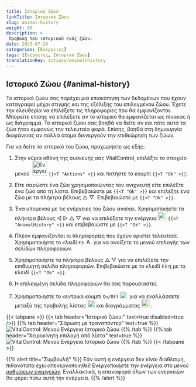```yaml
---
title: Ιστορικό Ζώου
linkTitle: Ιστορικό Ζώου
slug: animal-history
weight: 80
description: >
 Προβολή του ιστορικού ενός ζώου.
date: 2023-07-26
categories: [Ενέργειες]
tags: [Ενέργειες, Ιστορικό Ζώου]
translationKey: actions/animalshistory
---
```


## Ιστορικό Ζώου {#animal-history}

Το ιστορικό ζώου σας παρέχει μια επισκόπηση των δεδομένων που έχουν καταγραφεί μέχρι στιγμής και της εξέλιξης του επιλεγμένου ζώου. Έχετε την ελευθερία να επιλέξετε τις πληροφορίες που θα εμφανίζονται. Μπορείτε επίσης να επιλέξετε αν το ιστορικό θα εμφανίζεται ως πίνακας ή ως διάγραμμα. Το ιστορικό ζώου σας βοηθά να δείτε αν και πότε αυτά τα ζώα ήταν εμφανώς την τελευταία φορά. Επίσης, βοηθά στη δημιουργία διαφάνειας αν πολλά άτομα διενεργούν την επιθεώρηση των ζώων.

Για να δείτε το ιστορικό του ζώου, προχωρήστε ως εξής:

1. Στην κύρια οθόνη της συσκευής σας VitalControl, επιλέξτε το στοιχείο μενού &nbsp;<img src="/icons/actions.svg" width="40" align="bottom" alt="Ενέργειες" />  `{{<T "Actions" >}}` και πατήστε το κουμπί `{{<T "Ok" >}}`.

2. Είτε σαρώστε ένα ζώο χρησιμοποιώντας τον ανιχνευτή είτε επιλέξτε ένα ζώο από τη λίστα. Επιβεβαιώστε με `{{<T "Ok" >}}` και επιλέξτε ένα ζώο με τα πλήκτρα βέλους △ ▽. Επιβεβαιώστε με `{{<T "Ok" >}}`.

3. Ένα υπομενού με τις ενέργειες του ζώου ανοίγει. Χρησιμοποιήστε τα πλήκτρα βέλους ◁ ▷ △ ▽ για να επιλέξετε την ενέργεια <img src="/icons/actions/history.svg" width="23" align="bottom" alt="Ιστορικό Ζώου" /> `{{<T "AnimalHistory" >}}` και επιβεβαιώστε με `{{<T "Ok" >}}`.

4. Πλέον εμφανίζονται οι πληροφορίες που έχουν οριστεί τελευταία. Χρησιμοποιήστε το κλειδί `F3` &nbsp;<img src="/icons/footer/open-popup.svg" width="15" align="bottom" alt="Άνοιγμα αναδυόμενου μενού" /> για να ανοίξετε το μενού επιλογής των σελίδων πληροφοριών.

5. Χρησιμοποιήστε τα πλήκτρα βέλους △ ▽ για να επιλέξετε την επιθυμητή σελίδα πληροφοριών. Επιβεβαιώστε με το κλειδί `F3` ή με το κλειδί `{{<T "Ok" >}}`.

6. Η επιλεγμένη σελίδα πληροφοριών θα σας παρουσιαστεί.

7. Χρησιμοποιήστε το κεντρικό κουμπί `On/Off` <img src="/icons/footer/on-off.svg" width="18" align="bottom" alt="Κουμπί On/Off" />&nbsp; για να εναλλάσσετε μεταξύ της προβολής λίστας <img src="/icons/footer/list.svg" width="20" align="bottom" alt="Προβολή λίστας" /> και διαγράμματος <img src="/icons/footer/chart.svg" width="22" align="bottom" alt="Προβολή διαγράμματος" />&nbsp;.

{{< tabpane >}}
{{< tab header="Ιστορικό ζώου:" text=true disabled=true />}}
{{% tab header="Σάρωση με τρανσπόντερ" text=true %}}
![VitalControl: Μενού Ενέργεια Ιστορικό ζώου](../images/animalhistory-scan.png "Ιστορικό ζώου")
{{% /tab %}}
{{% tab header="Χειροκίνητη επιλογή από λίστα" text=true %}}
![VitalControl: Μενού Ενέργεια Ιστορικό ζώου](../images/animalhistory.png "Ιστορικό ζώου")
{{% /tab %}}
{{< /tabpane >}}

{{% alert title="Συμβουλή" %}}
Εάν αυτή η ενέργεια δεν είναι διαθέσιμη, πιθανότατα έχει απενεργοποιηθεί! Ενεργοποιήστε την ενέργεια στο μενού [ρυθμίσεων ενεργειών](../setting/). Εναλλακτικά, η επαναφορά όλων των ενεργειών θα φέρει πίσω αυτή την ενέργεια.
{{% /alert %}}

